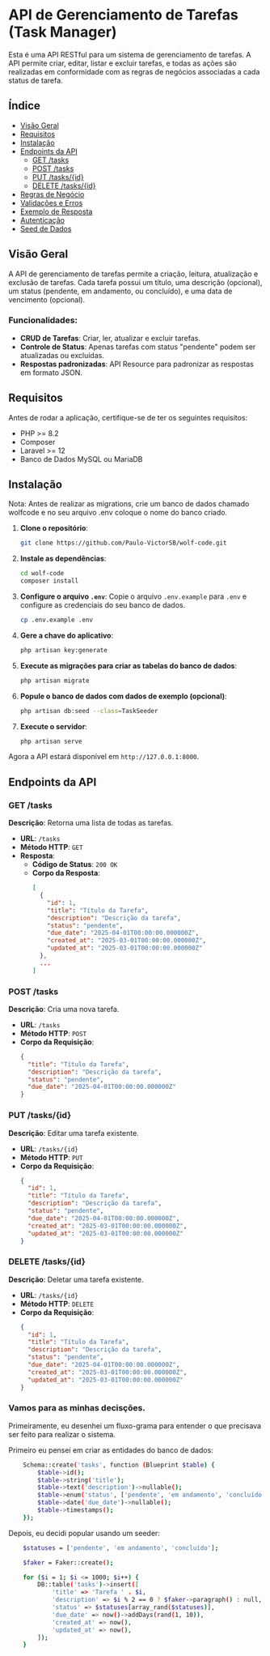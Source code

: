 # API de Gerenciamento de Tarefas (Task Manager)

Esta é uma API RESTful para um sistema de gerenciamento de tarefas. A API permite criar, editar, listar e excluir tarefas, e todas as ações são realizadas em conformidade com as regras de negócios associadas a cada status de tarefa.

## Índice

- [Visão Geral](#visão-geral)
- [Requisitos](#requisitos)
- [Instalação](#instalação)
- [Endpoints da API](#endpoints-da-api)
  - [GET /tasks](#get-task)
  - [POST /tasks](#post-task)
  - [PUT /tasks/{id}](#put-task-id)
  - [DELETE /tasks/{id}](#delete-task-id)
- [Regras de Negócio](#regras-de-negócio)
- [Validações e Erros](#validações-e-erros)
- [Exemplo de Resposta](#exemplo-de-resposta)
- [Autenticação](#autenticação)
- [Seed de Dados](#seed-de-dados)

## Visão Geral

A API de gerenciamento de tarefas permite a criação, leitura, atualização e exclusão de tarefas. Cada tarefa possui um título, uma descrição (opcional), um status (pendente, em andamento, ou concluído), e uma data de vencimento (opcional). 

### Funcionalidades:
- **CRUD de Tarefas**: Criar, ler, atualizar e excluir tarefas.
- **Controle de Status**: Apenas tarefas com status "pendente" podem ser atualizadas ou excluídas.
- **Respostas padronizadas**: API Resource para padronizar as respostas em formato JSON.

## Requisitos

Antes de rodar a aplicação, certifique-se de ter os seguintes requisitos:
- PHP >= 8.2
- Composer
- Laravel >= 12
- Banco de Dados MySQL ou MariaDB

## Instalação

Nota: Antes de realizar as migrations, crie um banco de dados chamado wolfcode e no seu arquivo .env coloque o nome do banco criado.

1. **Clone o repositório**:
    ```bash
    git clone https://github.com/Paulo-VictorSB/wolf-code.git
    ```

2. **Instale as dependências**:
    ```bash
    cd wolf-code
    composer install
    ```

3. **Configure o arquivo `.env`**:
    Copie o arquivo `.env.example` para `.env` e configure as credenciais do seu banco de dados.
    ```bash
    cp .env.example .env
    ```

4. **Gere a chave do aplicativo**:
    ```bash
    php artisan key:generate
    ```

5. **Execute as migrações para criar as tabelas do banco de dados**:
    ```bash
    php artisan migrate
    ```

6. **Popule o banco de dados com dados de exemplo (opcional)**:
    ```bash
    php artisan db:seed --class=TaskSeeder
    ```

7. **Execute o servidor**:
    ```bash
    php artisan serve
    ```

Agora a API estará disponível em `http://127.0.0.1:8000`.

## Endpoints da API

### GET /tasks

**Descrição**: Retorna uma lista de todas as tarefas.

- **URL**: `/tasks`
- **Método HTTP**: `GET`
- **Resposta**:
  - **Código de Status**: `200 OK`
  - **Corpo da Resposta**:
    ```json
    [
      {
        "id": 1,
        "title": "Título da Tarefa",
        "description": "Descrição da tarefa",
        "status": "pendente",
        "due_date": "2025-04-01T00:00:00.000000Z",
        "created_at": "2025-03-01T00:00:00.000000Z",
        "updated_at": "2025-03-01T00:00:00.000000Z"
      },
      ...
    ]
    ```

### POST /tasks

**Descrição**: Cria uma nova tarefa.

- **URL**: `/tasks`
- **Método HTTP**: `POST`
- **Corpo da Requisição**:
  ```json
  {
    "title": "Título da Tarefa",
    "description": "Descrição da tarefa",
    "status": "pendente", 
    "due_date": "2025-04-01T00:00:00.000000Z"
  }

### PUT /tasks/{id}

**Descrição**: Editar uma tarefa existente.

- **URL**: `/tasks/{id}`
- **Método HTTP**: `PUT`
- **Corpo da Requisição**:
  ```json
  {
    "id": 1,
    "title": "Título da Tarefa",
    "description": "Descrição da tarefa",
    "status": "pendente",
    "due_date": "2025-04-01T00:00:00.000000Z",
    "created_at": "2025-03-01T00:00:00.000000Z",
    "updated_at": "2025-03-01T00:00:00.000000Z"
  }

### DELETE /tasks/{id}

**Descrição**: Deletar uma tarefa existente.

- **URL**: `/tasks/{id}`
- **Método HTTP**: `DELETE`
- **Corpo da Requisição**:
  ```json
  {
    "id": 1,
    "title": "Título da Tarefa",
    "description": "Descrição da tarefa",
    "status": "pendente",
    "due_date": "2025-04-01T00:00:00.000000Z",
    "created_at": "2025-03-01T00:00:00.000000Z",
    "updated_at": "2025-03-01T00:00:00.000000Z"
  }

### Vamos para as minhas decisções.

Primeiramente, eu desenhei um fluxo-grama para entender o que precisava ser feito para realizar o sistema.

Primeiro eu pensei em criar as entidades do banco de dados:
```bash
    Schema::create('tasks', function (Blueprint $table) {
        $table->id(); 
        $table->string('title'); 
        $table->text('description')->nullable(); 
        $table->enum('status', ['pendente', 'em andamento', 'concluído'])->default('pendente'); 
        $table->date('due_date')->nullable(); 
        $table->timestamps();
    });
```

Depois, eu decidi popular usando um seeder:
```bash
    $statuses = ['pendente', 'em andamento', 'concluído'];

    $faker = Faker::create();

    for ($i = 1; $i <= 1000; $i++) {
        DB::table('tasks')->insert([
            'title' => 'Tarefa ' . $i,
            'description' => $i % 2 == 0 ? $faker->paragraph() : null,
            'status' => $statuses[array_rand($statuses)],
            'due_date' => now()->addDays(rand(1, 10)),
            'created_at' => now(),
            'updated_at' => now(),
        ]);
    }
```
